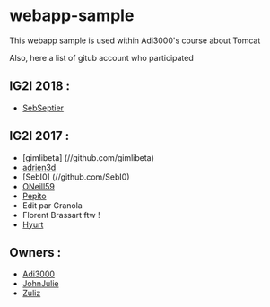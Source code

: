 # webapp-sample

This webapp sample is used within Adi3000's course about Tomcat

Also, here a list of gitub account who participated

## IG2I 2018 :

* [SebSeptier](//github.com/sebastienseptier)

## IG2I 2017 :

* [gimlibeta] (//github.com/gimlibeta) 
* [adrien3d](//github.com/adrien3d)
* [SebI0] (//github.com/SebI0)
* [ONeill59](//github.com/ONeill59)
* [Pepito](//github.com/Nico385412)
* Edit par Granola
* Florent Brassart ftw !
* [Hyurt](//github.com/Hyurt)

## Owners :

* [Adi3000](//github.com/Adi3000)
* [JohnJulie](//github.com/JohnJulie)
* [Zuliz](//github.com/Zuliz)
